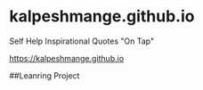 # kalpeshmange.github.io
Self Help Inspirational Quotes "On Tap"

https://kalpeshmange.github.io

##Leanring Project
